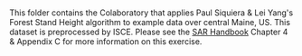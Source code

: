 #
This folder contains the Colaboratory that applies Paul Siquiera & Lei Yang's Forest Stand Height algorithm to example data 
over central Maine, US. This dataset is preprocessed by ISCE. Please see the [SAR Handbook](https://servirglobal.net/Global/Articles/Article/2674/sar-handbook-comprehensive-methodologies-for-forest-monitoring-and-biomass-estimation) Chapter 4 & Appendix C for more information on this exercise. 
